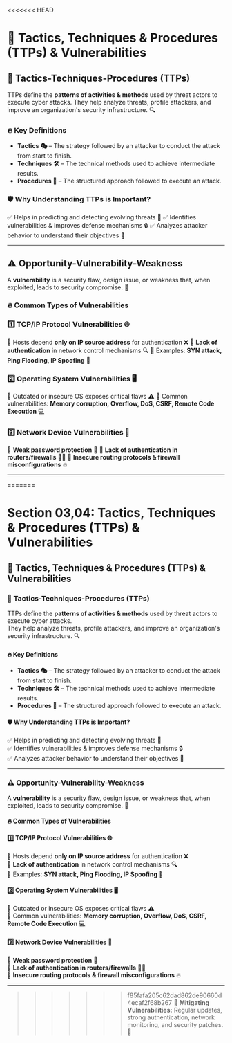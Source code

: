 <<<<<<< HEAD

# 🚀 Tactics, Techniques & Procedures (TTPs) & Vulnerabilities

## 🎯 Tactics-Techniques-Procedures (TTPs)

TTPs define the **patterns of activities & methods** used by threat actors to execute cyber attacks.
They help analyze threats, profile attackers, and improve an organization's security infrastructure. 🔍

### 🔥 **Key Definitions**

- **Tactics 🎭** – The strategy followed by an attacker to conduct the attack from start to finish.
- **Techniques 🛠️** – The technical methods used to achieve intermediate results.
- **Procedures 📜** – The structured approach followed to execute an attack.

### 🛡️ **Why Understanding TTPs is Important?**

✅ Helps in predicting and detecting evolving threats 🚨
✅ Identifies vulnerabilities & improves defense mechanisms 🔒
✅ Analyzes attacker behavior to understand their objectives 🎯

---

## ⚠️ Opportunity-Vulnerability-Weakness

A **vulnerability** is a security flaw, design issue, or weakness that, when exploited, leads to security compromise. 🚨

### 🔥 **Common Types of Vulnerabilities**

### 1️⃣ **TCP/IP Protocol Vulnerabilities 🌐**

🔴 Hosts depend **only on IP source address** for authentication ❌
🔴 **Lack of authentication** in network control mechanisms 🔍
🔴 Examples: **SYN attack, Ping Flooding, IP Spoofing** 🚨

### 2️⃣ **Operating System Vulnerabilities 🖥️**

🔴 Outdated or insecure OS exposes critical flaws ⚠️
🔴 Common vulnerabilities: **Memory corruption, Overflow, DoS, CSRF, Remote Code Execution** 💻

### 3️⃣ **Network Device Vulnerabilities 🔗**

🔴 **Weak password protection** 🔑
🔴 **Lack of authentication in routers/firewalls** 🏴‍☠️
🔴 **Insecure routing protocols & firewall misconfigurations** 🔥

---

=======

# Section 03,04: Tactics, Techniques & Procedures (TTPs) & Vulnerabilities

## 🚀 Tactics, Techniques & Procedures (TTPs) & Vulnerabilities

### 🎯 Tactics-Techniques-Procedures (TTPs)

TTPs define the **patterns of activities & methods** used by threat actors to execute cyber attacks.
\
They help analyze threats, profile attackers, and improve an organization's security infrastructure. 🔍

#### 🔥 **Key Definitions**

- **Tactics 🎭** – The strategy followed by an attacker to conduct the attack from start to finish.
- **Techniques 🛠️** – The technical methods used to achieve intermediate results.
- **Procedures 📜** – The structured approach followed to execute an attack.

#### 🛡️ **Why Understanding TTPs is Important?**

✅ Helps in predicting and detecting evolving threats 🚨
\
✅ Identifies vulnerabilities & improves defense mechanisms 🔒
\
✅ Analyzes attacker behavior to understand their objectives 🎯

---

### ⚠️ Opportunity-Vulnerability-Weakness

A **vulnerability** is a security flaw, design issue, or weakness that, when exploited, leads to security compromise. 🚨

#### 🔥 **Common Types of Vulnerabilities**

#### 1️⃣ **TCP/IP Protocol Vulnerabilities 🌐**

🔴 Hosts depend **only on IP source address** for authentication ❌
\
🔴 **Lack of authentication** in network control mechanisms 🔍
\
🔴 Examples: **SYN attack, Ping Flooding, IP Spoofing** 🚨

#### 2️⃣ **Operating System Vulnerabilities 🖥️**

🔴 Outdated or insecure OS exposes critical flaws ⚠️
\
🔴 Common vulnerabilities: **Memory corruption, Overflow, DoS, CSRF, Remote Code Execution** 💻

#### 3️⃣ **Network Device Vulnerabilities 🔗**

🔴 **Weak password protection** 🔑
\
🔴 **Lack of authentication in routers/firewalls** 🏴‍☠️
\
🔴 **Insecure routing protocols & firewall misconfigurations** 🔥

---

> > > > > > > f85fafa205c62dad862de90660d4ecaf2f68b267
> > > > > > > 🔐 **Mitigating Vulnerabilities:** Regular updates, strong authentication, network monitoring, and security patches. 🚀
